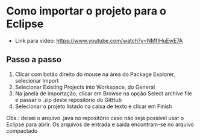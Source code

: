 # Como importar o projeto para o Eclipse
- Link para vídeo: https://www.youtube.com/watch?v=NMfIHuEwE7A
## Passo a passo
1) Clicar com botão direito do mouse na área do Package Explorer, selecionar Import
2) Selecionar Existing Projects into Workspace, do General
3) Na janela de importação, clicar em Browse na opção Select archive file e passar o .zip deste repositório do GitHub
4) Selecionar o projeto listado na caixa de texto e clicar em Finish

Obs.: deixei o arquivo .java no repositório caso não seja possível usar o Eclipse para abrir.
Os arquivos de entrada e saída encontram-se no arquivo compactado

